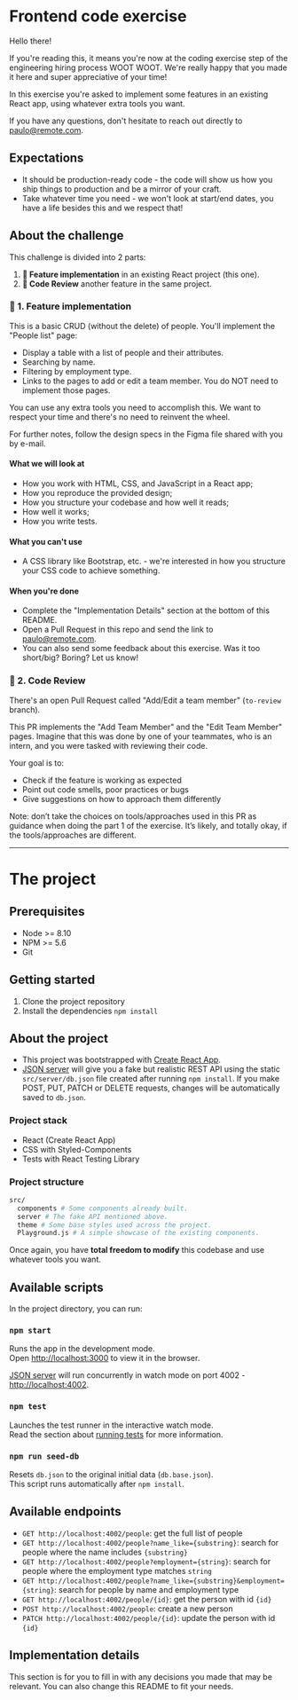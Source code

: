 # Frontend code exercise

Hello there!

If you're reading this, it means you're now at the coding exercise step of the engineering hiring process WOOT WOOT. We're really happy that you made it here and super appreciative of your time!

In this exercise you're asked to implement some features in an existing React app, using whatever extra tools you want.

If you have any questions, don't hesitate to reach out directly to paulo@remote.com.

## Expectations

- It should be production-ready code - the code will show us how you ship things to production and be a mirror of your craft.
- Take whatever time you need - we won't look at start/end dates, you have a life besides this and we respect that!

## About the challenge

This challenge is divided into 2 parts:

1. **🚀 Feature implementation** in an existing React project (this one).
2. **👀 Code Review** another feature in the same project.

### 🚀 1. Feature implementation

This is a basic CRUD (without the delete) of people. You'll implement the "People list" page:

- Display a table with a list of people and their attributes.
- Searching by name.
- Filtering by employment type.
- Links to the pages to add or edit a team member. You do NOT need to implement those pages.

You can use any extra tools you need to accomplish this. We want to respect your time and there's no need to reinvent the wheel.

For further notes, follow the design specs in the Figma file shared with you by e-mail.

#### What we will look at

- How you work with HTML, CSS, and JavaScript in a React app;
- How you reproduce the provided design;
- How you structure your codebase and how well it reads;
- How well it works;
- How you write tests.

#### What you can't use

- A CSS library like Bootstrap, etc. - we're interested in how you structure your CSS code to achieve something.

#### When you're done

- Complete the "Implementation Details" section at the bottom of this README.
- Open a Pull Request in this repo and send the link to paulo@remote.com.
- You can also send some feedback about this exercise. Was it too short/big? Boring? Let us know!

### 👀 2. Code Review

There's an open Pull Request called "Add/Edit a team member" (`to-review` branch).

This PR implements the "Add Team Member" and the "Edit Team Member" pages. Imagine that this was done by one of your teammates, who is an intern, and you were tasked with reviewing their code.

Your goal is to:
- Check if the feature is working as expected
- Point out code smells, poor practices or bugs
- Give suggestions on how to approach them differently

Note: don’t take the choices on tools/approaches used in this PR as guidance when doing the part 1 of the exercise. It’s likely, and totally okay, if the tools/approaches are different.

---

# The project

## Prerequisites

- Node >= 8.10
- NPM >= 5.6
- Git

## Getting started

1. Clone the project repository
2. Install the dependencies `npm install`

## About the project

- This project was bootstrapped with [Create React App](https://github.com/facebook/create-react-app).
- [JSON server](https://github.com/typicode/json-server) will give you a fake but realistic REST API using the static `src/server/db.json` file created after running `npm install`. If you make POST, PUT, PATCH or DELETE requests, changes will be automatically saved to `db.json`.

### Project stack

- React (Create React App)
- CSS with Styled-Components
- Tests with React Testing Library

### Project structure

```bash
src/
  components # Some components already built.
  server # The fake API mentioned above.
  theme # Some base styles used across the project.
  Playground.js # A simple showcase of the existing components.
```

Once again, you have **total freedom to modify** this codebase and use whatever tools you want.

## Available scripts

In the project directory, you can run:

### `npm start`

Runs the app in the development mode.\
Open [http://localhost:3000](http://localhost:3000) to view it in the browser.

[JSON server](https://github.com/typicode/json-server) will run concurrently in watch mode on port 4002 - [http://localhost:4002](http://localhost:4002).

### `npm test`

Launches the test runner in the interactive watch mode.\
Read the section about [running tests](https://facebook.github.io/create-react-app/docs/running-tests) for more information.

### `npm run seed-db`

Resets `db.json` to the original initial data (`db.base.json`).\
This script runs automatically after `npm install`.

## Available endpoints

- `GET http://localhost:4002/people`: get the full list of people
- `GET http://localhost:4002/people?name_like={substring}`: search for people where the name includes `{substring}`
- `GET http://localhost:4002/people?employment={string}`: search for people where the employment type matches `string`
- `GET http://localhost:4002/people?name_like={substring}&employment={string}`: search for people by name and employment type
- `GET http://localhost:4002/people/{id}`: get the person with id `{id}`
- `POST http://localhost:4002/people`: create a new person
- `PATCH http://localhost:4002/people/{id}`: update the person with id `{id}`

## Implementation details

This section is for you to fill in with any decisions you made that may be relevant. You can also change this README to fit your needs.
